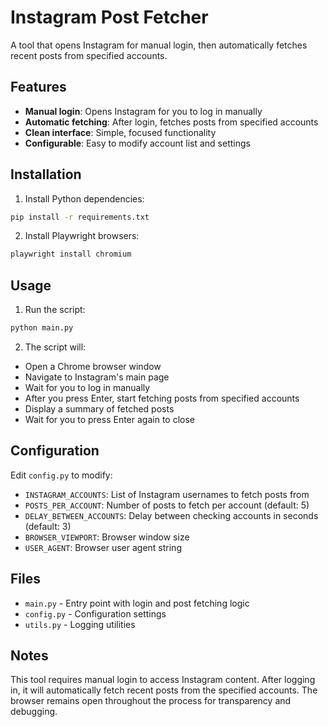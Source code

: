 # Instagram Post Fetcher

A tool that opens Instagram for manual login, then automatically fetches recent posts from specified accounts.

## Features

- **Manual login**: Opens Instagram for you to log in manually
- **Automatic fetching**: After login, fetches posts from specified accounts
- **Clean interface**: Simple, focused functionality
- **Configurable**: Easy to modify account list and settings

## Installation

1. Install Python dependencies:
```bash
pip install -r requirements.txt
```

2. Install Playwright browsers:
```bash
playwright install chromium
```

## Usage

1. Run the script:
```bash
python main.py
```

2. The script will:
- Open a Chrome browser window
- Navigate to Instagram's main page
- Wait for you to log in manually
- After you press Enter, start fetching posts from specified accounts
- Display a summary of fetched posts
- Wait for you to press Enter again to close

## Configuration

Edit `config.py` to modify:
- `INSTAGRAM_ACCOUNTS`: List of Instagram usernames to fetch posts from
- `POSTS_PER_ACCOUNT`: Number of posts to fetch per account (default: 5)
- `DELAY_BETWEEN_ACCOUNTS`: Delay between checking accounts in seconds (default: 3)
- `BROWSER_VIEWPORT`: Browser window size
- `USER_AGENT`: Browser user agent string

## Files

- `main.py` - Entry point with login and post fetching logic
- `config.py` - Configuration settings
- `utils.py` - Logging utilities

## Notes

This tool requires manual login to access Instagram content. After logging in, it will automatically fetch recent posts from the specified accounts. The browser remains open throughout the process for transparency and debugging.

